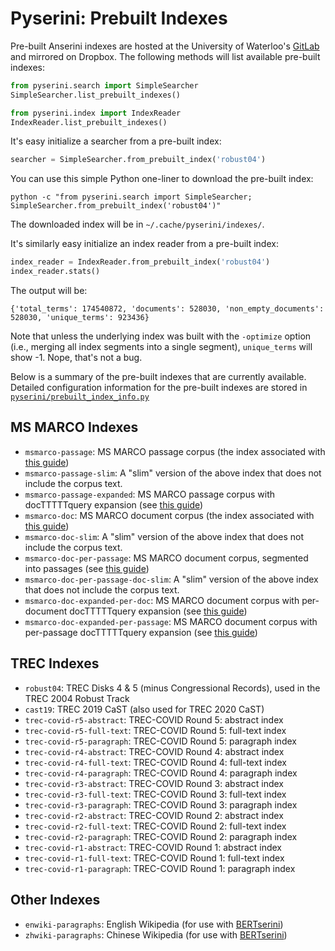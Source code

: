 # Pyserini: Prebuilt Indexes

Pre-built Anserini indexes are hosted at the University of Waterloo's [GitLab](https://git.uwaterloo.ca/jimmylin/anserini-indexes) and mirrored on Dropbox.
The following methods will list available pre-built indexes:

```python
from pyserini.search import SimpleSearcher
SimpleSearcher.list_prebuilt_indexes()

from pyserini.index import IndexReader
IndexReader.list_prebuilt_indexes()
```

It's easy initialize a searcher from a pre-built index:

```python
searcher = SimpleSearcher.from_prebuilt_index('robust04')
```

You can use this simple Python one-liner to download the pre-built index:

```
python -c "from pyserini.search import SimpleSearcher; SimpleSearcher.from_prebuilt_index('robust04')"
```

The downloaded index will be in `~/.cache/pyserini/indexes/`.

It's similarly easy initialize an index reader from a pre-built index:

```python
index_reader = IndexReader.from_prebuilt_index('robust04')
index_reader.stats()
```

The output will be:

```
{'total_terms': 174540872, 'documents': 528030, 'non_empty_documents': 528030, 'unique_terms': 923436}
```

Note that unless the underlying index was built with the `-optimize` option (i.e., merging all index segments into a single segment), `unique_terms` will show -1.
Nope, that's not a bug.

Below is a summary of the pre-built indexes that are currently available.
Detailed configuration information for the pre-built indexes are stored in [`pyserini/prebuilt_index_info.py`](../pyserini/prebuilt_index_info.py)

## MS MARCO Indexes

+ `msmarco-passage`: MS MARCO passage corpus (the index associated with [this guide](docs/experiments-msmarco-passage.md))
+ `msmarco-passage-slim`: A "slim" version of the above index that does not include the corpus text.
+ `msmarco-passage-expanded`: MS MARCO passage corpus with docTTTTTquery expansion (see [this guide](http://doc2query.ai/))
+ `msmarco-doc`: MS MARCO document corpus (the index associated with [this guide](docs/experiments-msmarco-doc.md))
+ `msmarco-doc-slim`: A "slim" version of the above index that does not include the corpus text.
+ `msmarco-doc-per-passage`: MS MARCO document corpus, segmented into passages (see [this guide](docs/experiments-msmarco-doc.md))
+ `msmarco-doc-per-passage-doc-slim`: A "slim" version of the above index that does not include the corpus text.
+ `msmarco-doc-expanded-per-doc`: MS MARCO document corpus with per-document docTTTTTquery expansion (see [this guide](http://doc2query.ai/))
+ `msmarco-doc-expanded-per-passage`: MS MARCO document corpus with per-passage docTTTTTquery expansion (see [this guide](http://doc2query.ai/))

## TREC Indexes

+ `robust04`: TREC Disks 4 & 5 (minus Congressional Records), used in the TREC 2004 Robust Track
+ `cast19`: TREC 2019 CaST (also used for TREC 2020 CaST)
+ `trec-covid-r5-abstract`: TREC-COVID Round 5: abstract index
+ `trec-covid-r5-full-text`: TREC-COVID Round 5: full-text index
+ `trec-covid-r5-paragraph`: TREC-COVID Round 5: paragraph index
+ `trec-covid-r4-abstract`: TREC-COVID Round 4: abstract index
+ `trec-covid-r4-full-text`: TREC-COVID Round 4: full-text index
+ `trec-covid-r4-paragraph`: TREC-COVID Round 4: paragraph index
+ `trec-covid-r3-abstract`: TREC-COVID Round 3: abstract index
+ `trec-covid-r3-full-text`: TREC-COVID Round 3: full-text index
+ `trec-covid-r3-paragraph`: TREC-COVID Round 3: paragraph index
+ `trec-covid-r2-abstract`: TREC-COVID Round 2: abstract index
+ `trec-covid-r2-full-text`: TREC-COVID Round 2: full-text index
+ `trec-covid-r2-paragraph`: TREC-COVID Round 2: paragraph index
+ `trec-covid-r1-abstract`: TREC-COVID Round 1: abstract index
+ `trec-covid-r1-full-text`: TREC-COVID Round 1: full-text index
+ `trec-covid-r1-paragraph`: TREC-COVID Round 1: paragraph index

## Other Indexes

+ `enwiki-paragraphs`: English Wikipedia (for use with [BERTserini](https://github.com/rsvp-ai/bertserini))
+ `zhwiki-paragraphs`: Chinese Wikipedia (for use with [BERTserini](https://github.com/rsvp-ai/bertserini))
